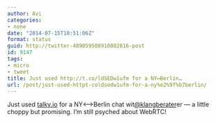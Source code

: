 ```yaml
---
author: Avi
categories:
- none
date: "2014-07-15T10:51:06Z"
format: status
guid: http://twitter-489059588910882816-post
id: 9147
tags:
- micro
- tweet
title: Just used http://t.co/ldSEDw1ufm for a NY⟷Berlin…
url: /post/just-used-httpt-coldsedw1ufm-for-a-ny%e2%9f%b7berlin/
---
```

Just used [talky.io](http://talky.io/) for a NY⟷Berlin chat wit[@klangberater](http://twitter.com/klangberater)er — a little choppy but promising. I’m still psyched about WebRTC!